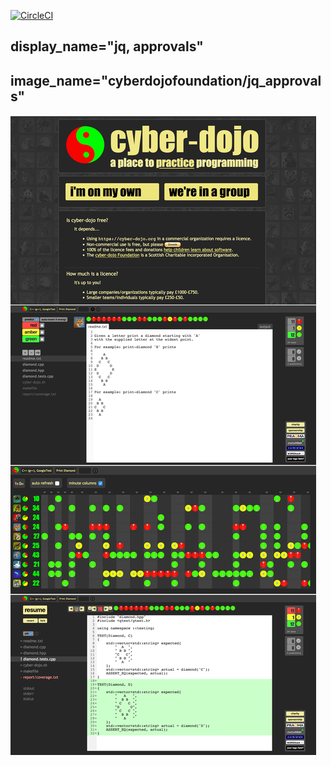 [![CircleCI](https://circleci.com/gh/cyber-dojo-languages/jq-approvals.svg?style=svg)](https://circleci.com/gh/cyber-dojo-languages/jq-approvals)

## display_name="jq, approvals"
## image_name="cyberdojofoundation/jq_approvals"

![cyber-dojo.org home page](https://github.com/cyber-dojo/cyber-dojo/blob/master/shared/home_page_snapshot.png)